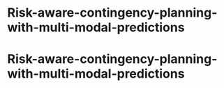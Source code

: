 # Risk-aware-contingency-planning-with-multi-modal-predictions
# Risk-aware-contingency-planning-with-multi-modal-predictions
